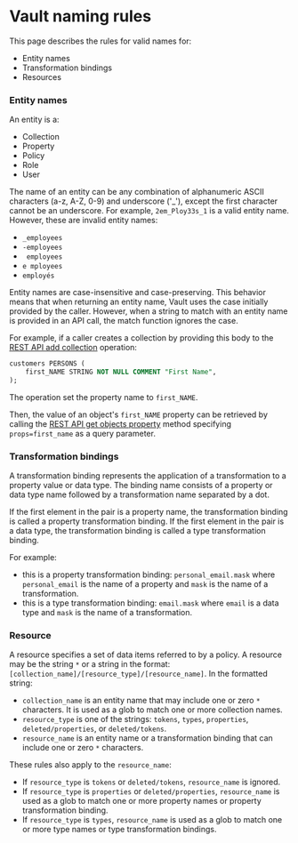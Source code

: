 # Vault naming rules

This page describes the rules for valid names for:

- Entity names
- Transformation bindings
- Resources

### Entity names

An entity is a:

- Collection
- Property
- Policy
- Role
- User

The name of an entity can be any combination of alphanumeric ASCII characters (a-z, A-Z, 0-9) and underscore ('_'), except the first character cannot be an underscore. For example, `2em_Ploy33s_1` is a valid entity name. However, these are invalid entity names:
- `_employees`
- `-employees`
- ` employees`
- `e mployees`
- `employés`

Entity names are case-insensitive and case-preserving. This behavior means that when returning an entity name, Vault uses the case initially provided by the caller. However, when a string to match with an entity name is provided in an API call, the match function ignores the case.

For example, if a caller creates a collection by providing this body to the [REST API add collection](/api/operations/add-collection) operation:

```sql
customers PERSONS (
    first_NAME STRING NOT NULL COMMENT "First Name",
);
```

The operation set the property name to `first_NAME`.

Then, the value of an object's `first_NAME` property can be retrieved by calling the [REST API get objects property](/api/operations/get-objects-property) method specifying `props=first_name` as a query parameter.

### Transformation bindings

A transformation binding represents the application of a transformation to a property value or data type. The binding name consists of a property or data type name followed by a transformation name separated by a dot.

If the first element in the pair is a property name, the transformation binding is called a property transformation
binding. If the first element in the pair is a data type, the transformation binding is called a type transformation binding.

For example: 

- this is a property transformation binding: `personal_email.mask` where `personal_email` is the name of a property and `mask` is the name of a transformation.
- this is a type transformation binding: `email.mask` where `email` is a data type and `mask` is the name of a transformation.

### Resource

A resource specifies a set of data items referred to by a policy. A resource may be the string `*` or a string in the format: `[collection_name]/[resource_type]/[resource_name]`. In the formatted string:

- `collection_name` is an entity name that may include one or zero `*` characters. It is used as a glob to match one or more collection names.
- `resource_type` is one of the strings: `tokens`, `types`, `properties`, `deleted/properties`, or `deleted/tokens`.
- `resource_name` is an entity name or a transformation binding that can include one or zero `*` characters.

These rules also apply to the `resource_name`:

- If `resource_type` is `tokens` or `deleted/tokens`, `resource_name` is ignored.
- If `resource_type` is `properties` or `deleted/properties`, `resource_name` is used as a glob to match one or more property names or property transformation binding.
- If `resource_type` is `types`, `resource_name` is used as a glob to match one or more type names or type transformation bindings.
